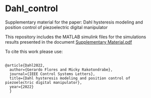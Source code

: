 # Dahl_control
Supplementary material for the paper: Dahl hysteresis modeling and position control of piezoelectric digital manipulator

This repository includes the MATLAB simulink files for the simulations results presented in the document
<a href="https://github.com/gfloresc/Dahl_control/blob/e35a00be50ee916e0c584734fe9660a2a9e42d6b/Supplementary%20material%20of%20Dahl%20hysteresis%20modeling%20and%20position%20control%20of%20piezoelectric%20digital%20manipulator.pdf">Supplementary Material.pdf</a>

To cite this work please use:

<pre>
  <code>
@article{Dahl2022,
  author={Gerardo Flores and Micky Rakotondrabe},
  journal={IEEE Control Systems Letters},
  title={Dahl hysteresis modeling and position control of piezoelectric digital manipulator}, 
  year={2022}
  }
  </code>
</pre>
